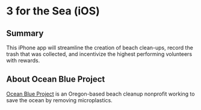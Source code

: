 # 3 for the Sea (iOS)

## Summary

This iPhone app will streamline the creation of beach clean-ups, record the trash that was collected, and incentivize the highest performing volunteers with rewards.


## About Ocean Blue Project

[Ocean Blue Project](https://oceanblueproject.org) is an Oregon-based beach cleanup nonprofit working to save the ocean by removing microplastics.
